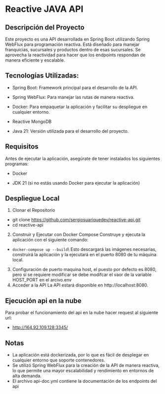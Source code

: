 # Reactive JAVA API
## Descripción del Proyecto
Este proyecto es una API desarrollada en Spring Boot utilizando Spring WebFlux para programación reactiva. Está diseñado para manejar franquicias, sucursales y productos dentro de esas sucursales. Se aprovecha la reactividad para hacer que los endpoints respondan de manera eficiente y escalable.

## Tecnologías Utilizadas:
- Spring Boot: Framework principal para el desarrollo de la API.

- Spring WebFlux: Para manejar las rutas de manera reactiva.

- Docker: Para empaquetar la aplicación y facilitar su despliegue en cualquier entorno.

- Reactive MongoDB

- Java 21: Versión utilizada para el desarrollo del proyecto.

## Requisitos
Antes de ejecutar la aplicación, asegúrate de tener instalados los siguientes programas:

- Docker

- JDK 21 (si no estás usando Docker para ejecutar la aplicación)

## Despliegue Local
1. Clonar el Repositorio
 - git clone https://github.com/sergiosuariquedev/reactive-api.git
 - cd reactive-api
2. Construir y Ejecutar con Docker Compose
Construye y ejecuta la aplicación con el siguiente comando:
 - `docker-compose up --build`\ 
Esto descargará las imágenes necesarias, construirá la aplicación y la ejecutará en el puerto 8080 de tu máquina local.
3. Configuración de puerto maquina host, el puesto por defecto es 8080, pero si se requiere modificar se debe modifcar el vaor de la variable HOST_PORT en el arcivo.env
4. Acceder a la API
La API estará disponible en http://localhost:8080.

## Ejecución api en la nube
Para probar el funcionamiento del api en la nube hacer request al siguiente url:
- http://164.92.109.128:3345/

## Notas
- La aplicación está dockerizada, por lo que es fácil de desplegar en cualquier entorno que soporte contenedores.
- Se utilizó Spring WebFlux para la creación de la API de manera reactiva, lo que permite una mayor escalabilidad y rendimiento en entornos de alta demanda.
- El archivo api-doc.yml contiene la documentación de los endpoints del api
